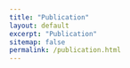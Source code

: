```yaml
---
title: "Publication"
layout: default
excerpt: "Publication"
sitemap: false
permalink: /publication.html
---
```

